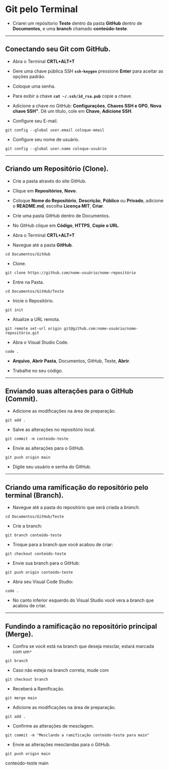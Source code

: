 # Git pelo Terminal
* Criarei um repósitorio **Teste** dentro da pasta **GitHub** dentro de **Documentos**, e uma **branch** chamado **conteúdo-teste**.

---
## Conectando seu Git com GitHub.
* Abra o Terminal **CRTL+ALT+T**

* Gere uma chave pública SSH **`ssh-keygen`** pressione **Enter** para aceitar as opções padrão.

* Coloque uma senha.

* Para exibir a chave **`cat ~/.ssh/id_rsa.pub`** copie a chave.

* Adicione a chave no GitHub: **Configurações**, **Chaves SSH e GPG**, **Nova chave SSH"**. Dê um título, cole em **Chave**, **Adicione SSH**.

* Configure seu E-mail.
  
`git config --global user.email coloque-email`

* Configure seu nome de usuário.
  
`git config --global user.name coloque-usuário`

---
## Criando um Repositório (Clone).
* Crie a pasta através do site GitHub.

* Clique em **Repositórios**, **Novo**.

* Coloque **Nome do Repositório**, **Descrição**, **Público** ou **Privado**, adicione o **README.md**, escolha **Licença MIT**, **Criar**.

* Crie uma pasta GitHub dentro de Documentos.

* No GitHub clique em **Código**, **HTTPS**, **Copie o URL**.

* Abra o Terminal **CRTL+ALT+T**

* Navegue até a pasta **GitHub**.

`cd Documentos/GitHub`

* Clone.

`git clone https://github.com/nome-usuário/nome-repositório`

* Entre na Pasta.

`cd Documentos/GitHub/Teste`

* Inicie o Repositório.

 `git init`

* Atualize a URL remota.

`git remote set-url origin git@github.com:nome-usuário/nome-repositório.git`

* Abra o Visual Studio Code.
  
`code .`

* **Arquivo**, **Abrir Pasta**, Documentos, GitHub, Teste, **Abrir**.

* Trabalhe no seu código.

---
## Enviando suas alterações para o GitHub (Commit).
* Adicione as modificações na área de preparação.

`git add .`

* Salve as alterações no repositório local.

`git commit -m conteúdo-teste`

* Envie as alterações para o GitHub.

`git push origin main`

* Digite seu usuário e senha do GitHub.

---
## Criando uma ramificação do repositório pelo terminal (Branch).
* Navegue até a pasta do repositório que será criada a *branch*.

`cd Documentos/GitHub/Teste`

* Crie a branch:

`git branch conteúdo-teste`

* Troque para a branch que você acabou de criar:

`git checkout conteúdo-teste`

* Envie sua branch para o GitHub:

`git push origin conteúdo-teste`

* Abra seu Visual Code Studio:

`code .`

* No canto inferior esquerdo do Visual Studio você vera a branch que acabou de criar.

---
## Fundindo a ramificação no repositório principal (Merge).

* Confira se você está na branch que deseja mesclar, estará marcada com um`*`
  
`git branch`

* Caso não esteja na branch correta, mude com
   
`git checkout branch`

* Receberá a Ramificação.
   
`git merge main`

* Adicione as modificações na área de preparação.
  
`git add .`

* Confirme as alterações de mesclagem.

`git commit -m "Mesclando a ramificação conteúdo-teste para main"`

* Envie as alterações mesclandas para o GitHub.
  
`git push origin main`

conteúdo-teste
main



